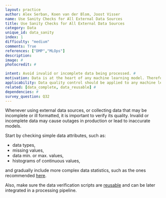 ```yaml
---
layout: practice
author: Alex Serban, Koen van der Blom, Joost Visser
name: Use Sanity Checks for All External Data Sources
title: Use Sanity Checks for All External Data Sources
category: Data
unique_id: data_sanity
index: 1
difficulty: "medium"
comments: True
references: ["DMP","MLOps"]
description:
image: #
photocredit: #

intent: Avoid invalid or incomplete data being processed. #
motivation: Data is at the heart of any machine learning model. Therefore, avoiding data errors is crucial for model quality. #
applicability: Data quality control should be applied to any machine learning application. #
related: [data_complete, data_reusable] #
dependencies: #
survey_question: Q32
---
```


Whenever using external data sources, or collecting data that may be incomplete or ill formatted, it is important to verify its quality.
Invalid or incomplete data may cause outages in production or lead to inaccurate models.

Start by checking simple data attributes, such as:

- data types,
- missing values,
- data min. or max. values,
- histograms of continuous values,

and gradually include more complex data statistics, such as the ones recommended <a href="/blog/2020/input-data-complete/">here</a>.


Also, make sure the data verification scripts are <a href="/blog/2020/reusable_data_clean/">reusable</a> and can be later integrated in a processing pipeline.
